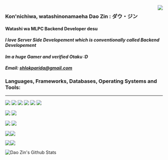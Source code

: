 <img align = "right" src="https://media.giphy.com/media/fwWN1z5x11VaLEqMdD/giphy.gif">


### **Kon'nichiwa, watashinonamaeha Dao Zin : ダウ・ジン**
#### **Watashi wa MLPC Backend Developer desu**
#### *I love Server Side Developement which is conventionally called Backend Developement*
#### *Im a huge Gamer and verified Otaku :D*
##### Email: shlokparida@gmail.com
### **Languages, Frameworks, Databases, Operating Systems and Tools:**
__________________
 <img src="https://img.shields.io/badge/GoLang-ffffFF.svg?&style=for-the-badge&logo=Go&logoColor=Blue&labelColor=black&color=teal" />  <img src="https://img.shields.io/badge/Python-18CF0E.svg?&style=for-the-badge&logo=python&logoColor=yellow&labelColor=black&color=Green " />  <img src="https://img.shields.io/badge/Javascript-FFFFFF.svg?&style=for-the-badge&logo=javascript&logoColor=f0f007&labelColor=black&color=f0f007" />  <img src="https://img.shields.io/badge/Rust-FFFFFFF.svg?&style=for-the-badge&logo=rust&logoColor=b7410e&labelColor=black&color=b7410e" />  <img src="https://img.shields.io/badge/TypeScript-007ACC?style=for-the-badge&logo=typescript&logoColor=007ACC&labelColor=black&color=007ACC"/>  <img src="https://img.shields.io/badge/C++-00599C?style=for-the-badge&logo=cplusplus&logoColor=00599C&labelColor=black&color=00599C"/>

  <img src="https://img.shields.io/badge/Django-092E20.svg?&style=for-the-badge&logo=django&logoColor=white" />  <img src="https://img.shields.io/badge/NodeJS-339933.svg?&style=for-the-badge&logo=node.js&logoColor=white" />

 <img src="https://img.shields.io/badge/mysql-4479A1.svg?&style=for-the-badge&logo=mysql&logoColor=4479A1&labelColor=black&color=4479A1" />  <img src="https://img.shields.io/badge/postgreSQL-4169E1.svg?&style=for-the-badge&logo=mysql&logoColor=4169E1&labelColor=black&color=4169E1" />

<img src="https://img.shields.io/badge/Ubuntu-E95420?style=for-the-badge&logo=ubuntu&logoColor=white" /><img src="https://img.shields.io/badge/Arch-1793D1?style=for-the-badge&logo=archlinux&logoColor=white" />

<img src="https://img.shields.io/badge/Docker-00ecfc?style=for-the-badge&logo=docker&logoColor=white" /><img src="https://img.shields.io/badge/Kubernetes-316ce4?style=for-the-badge&logo=kubernetes&logoColor=white" />

<img align="left" alt="Dao Zin's Github Stats" src="https://github-readme-stats.vercel.app/api?username=DaoZin&show_icons=true&hide_border=true&theme=dark&count_private=true" />

